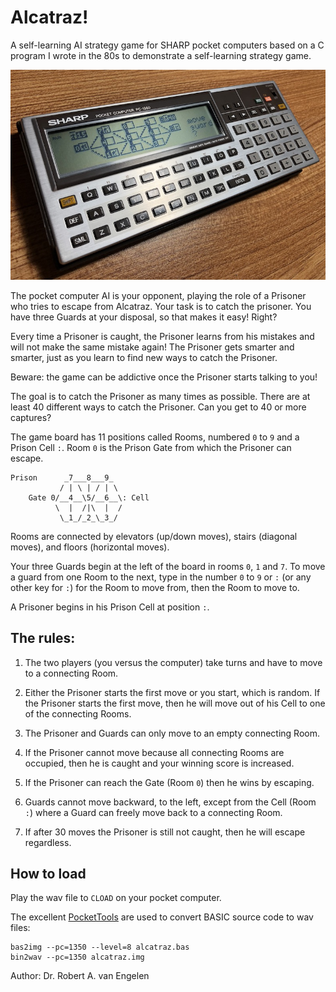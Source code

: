 # Alcatraz!

A self-learning AI strategy game for SHARP pocket computers based on a C
program I wrote in the 80s to demonstrate a self-learning strategy game.

![PC-1360](PC-1360.jpeg)

The pocket computer AI is your opponent, playing the role of a Prisoner who
tries to escape from Alcatraz.  Your task is to catch the prisoner.  You have
three Guards at your disposal, so that makes it easy! Right?

Every time a Prisoner is caught, the Prisoner learns from his mistakes and
will not make the same mistake again!  The Prisoner gets smarter and smarter,
just as you learn to find new ways to catch the Prisoner.

Beware: the game can be addictive once the Prisoner starts talking to you!

The goal is to catch the Prisoner as many times as possible.  There are at
least 40 different ways to catch the Prisoner.  Can you get to 40 or more
captures?

The game board has 11 positions called Rooms, numbered `0` to `9` and a Prison
Cell `:`.  Room `0` is the Prison Gate from which the Prisoner can escape.

    Prison      _7___8___9_
               / | \ | / | \
        Gate 0/__4__\5/__6__\: Cell
              \  |  /|\  |  /
               \_1_/_2_\_3_/

Rooms are connected by elevators (up/down moves), stairs (diagonal moves), and
floors (horizontal moves).

Your three Guards begin at the left of the board in rooms `0`, `1` and `7`.  To
move a guard from one Room to the next, type in the number `0` to `9` or `:`
(or any other key for `:`) for the Room to move from, then the Room to move to.

A Prisoner begins in his Prison Cell at position `:`.

## The rules:

1. The two players (you versus the computer) take turns and have to move to a
   connecting Room.

2. Either the Prisoner starts the first move or you start, which is random. If
   the Prisoner starts the first move, then he will move out of his Cell to
   one of the connecting Rooms.

3. The Prisoner and Guards can only move to an empty connecting Room.

4. If the Prisoner cannot move because all connecting Rooms are occupied, then
   he is caught and your winning score is increased.

5. If the Prisoner can reach the Gate (Room `0`) then he wins by escaping.

6. Guards cannot move backward, to the left, except from the Cell (Room `:`)
   where a Guard can freely move back to a connecting Room.

7. If after 30 moves the Prisoner is still not caught, then he will escape
   regardless.

## How to load

Play the wav file to `CLOAD` on your pocket computer.

The excellent [PocketTools](https://www.peil-partner.de/ifhe.de/sharp/)
are used to convert BASIC source code to wav files:

    bas2img --pc=1350 --level=8 alcatraz.bas
    bin2wav --pc=1350 alcatraz.img

Author: Dr. Robert A. van Engelen
